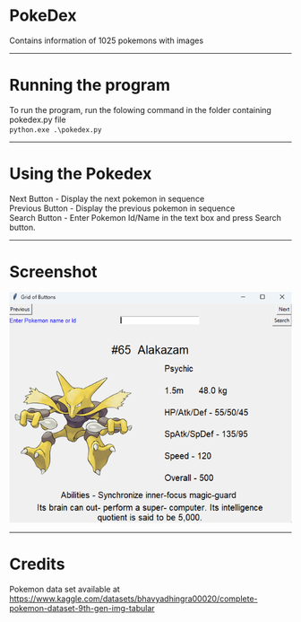 # PokeDex
Contains information of 1025 pokemons with images

---
# Running the program
To run the program, run the folowing command in the folder containing pokedex.py file</br>
`python.exe .\pokedex.py`</br>

---
# Using the Pokedex
Next Button - Display the next pokemon in sequence</br>
Previous Button - Display the previous pokemon in sequence</br>
Search Button - Enter Pokemon Id/Name in the text box and press Search button.

---
# Screenshot
![Logo](sample.png)

---
# Credits
Pokemon data set available at</br>
https://www.kaggle.com/datasets/bhavyadhingra00020/complete-pokemon-dataset-9th-gen-img-tabular
